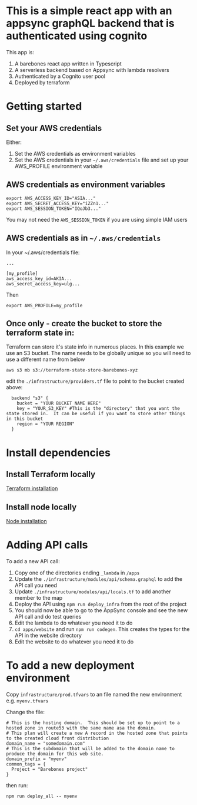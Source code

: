 # This is a simple react app with an appsync graphQL backend that is authenticated using cognito

This app is:

1. A barebones react app written in Typescript
1. A serverless backend based on Appsync with lambda resolvers
1. Authenticated by a Cognito user pool
1. Deployed by terraform

# Getting started

## Set your AWS credentials

Either:

1. Set the AWS credentials as environment variables
1. Set the AWS credentials in your `~/.aws/credentials` file and set up your AWS_PROFILE environment variable

## AWS credentials as environment variables

```
export AWS_ACCESS_KEY_ID="ASIA..."
export AWS_SECRET_ACCESS_KEY="iZZn1..."
export AWS_SESSION_TOKEN="IQoJb3..."
```

You may not need the `AWS_SESSION_TOKEN` if you are using simple IAM users

## AWS credentials as in `~/.aws/credentials`

In your ~/.aws/credentials file:

```
...

[my_profile]
aws_access_key_id=AKIA...
aws_secret_access_key=ulg...
```

Then

```
export AWS_PROFILE=my_profile
```

## Once only - create the bucket to store the terraform state in:

Terraform can store it's state info in numerous places. In this example we use an S3 bucket. The name needs to be globally unique so you will need to use a different name from below

```
aws s3 mb s3://terraform-state-store-barebones-xyz
```

edit the `./infrastructure/providers.tf` file to point to the bucket created above:

```
  backend "s3" {
    bucket = "YOUR BUCKET NAME HERE"
    key = "YOUR_S3_KEY" #This is the "directory" that you want the state stored in.  It can be useful if you want to store other things in this bucket
    region = "YOUR REGION"
  }
```

# Install dependencies

## Install Terraform locally

[Terraform installation](https://developer.hashicorp.com/terraform/tutorials/aws-get-started/install-cli)

## Install node locally

[Node installation](https://nodejs.org/en/learn/getting-started/how-to-install-nodejs)

# Adding API calls

To add a new API call:

1. Copy one of the directories ending `_lambda` in `/apps`
1. Update the `./infrastructure/modules/api/schema.graphql` to add the API call you need
1. Update `./infrastructure/modules/api/locals.tf` to add another member to the map
1. Deploy the API using `npm run deploy_infra` from the root of the project
1. You should now be able to go to the AppSync console and see the new API call and do test queries
1. Edit the lambda to do whatever you need it to do
1. `cd apps/website` and run `npm run codegen`. This creates the types for the API in the website directory
1. Edit the website to do whatever you need it to do

# To add a new deployment environment

Copy `infrastructure/prod.tfvars` to an file named the new environment e.g. `myenv.tfvars`

Change the file:

```
# This is the hosting domain.  This should be set up to point to a hosted zone in route53 with the same name asa the domain.
# This plan will create a new A record in the hosted zone that points to the created cloud front distribution
domain_name = "somedomain.com"
# This is the subdomain that will be added to the domain name to produce the domain for this web site.
domain_prefix = "myenv"
common_tags = {
  Project = "Barebones project"
}
```

then run:

```
npm run deploy_all -- myenv
```
